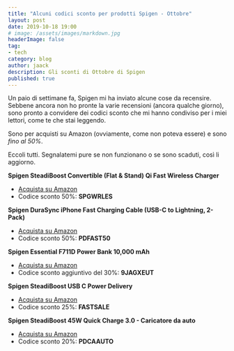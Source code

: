 ```yaml
---
title: "Alcuni codici sconto per prodotti Spigen - Ottobre"
layout: post
date: 2019-10-18 19:00
# image: /assets/images/markdown.jpg
headerImage: false
tag:
- tech
category: blog
author: jaack
description: Gli sconti di Ottobre di Spigen
published: true
---
```


Un paio di settimane fa, Spigen mi ha inviato alcune cose da recensire. Sebbene
ancora non ho pronte la varie recensioni (ancora qualche giorno), sono pronto a convidere dei codici sconto che mi hanno condiviso per i miei lettori, come te che stai leggendo.

Sono per acquisti su Amazon (ovviamente, come non poteva essere) e sono *fino al 50%*.

Eccoli tutti. Segnalatemi pure se non funzionano o se sono scaduti, così li aggiorno.

**Spigen SteadiBoost Convertible (Flat & Stand) Qi Fast Wireless Charger**
+ [Acquista su Amazon](https://amzn.to/33J4r7K)
+ Codice sconto 50%: **SPGWRLES**

**Spigen DuraSync iPhone Fast Charging Cable (USB-C to Lightning, 2-Pack)**
+ [Acquista su Amazon](https://amzn.to/2VRi2ak)
+ Codice sconto 50%: **PDFAST50**

**Spigen Essential F711D Power Bank 10,000 mAh**
+ [Acquista su Amazon](https://amzn.to/31pEyrN)
+ Codice sconto aggiuntivo del 30%: **9JAGXEUT**

**Spigen SteadiBoost USB C Power Delivery**
+ [Acquista su Amazon](https://amzn.to/2MQOG7X)
+ Codice sconto 25%: **FASTSALE**

**Spigen SteadiBoost 45W Quick Charge 3.0 - Caricatore da auto**
+ [Acquista su Amazon](https://amzn.to/2MPlttY)
+ Codice sconto 20%: **PDCAAUTO**
